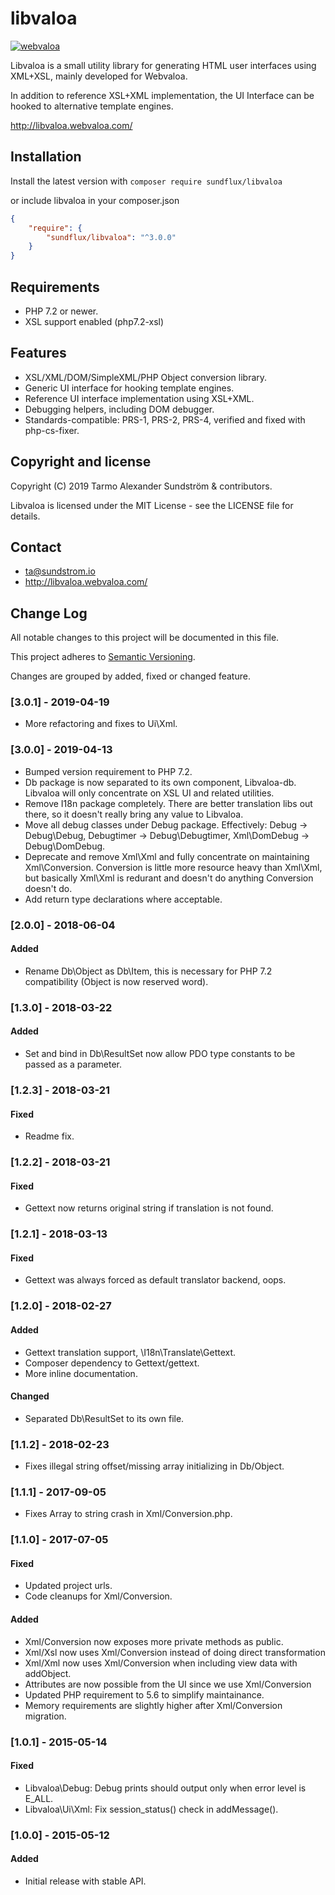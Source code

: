 libvaloa
========

[![webvaloa](https://github.com/sundflux/libvaloa/blob/master/.vendor.png)](https://github.com/sundflux/libvaloa/blob/master/.vendor.png)

Libvaloa is a small utility library for generating HTML user interfaces using XML+XSL, mainly developed for Webvaloa. 

In addition to reference XSL+XML implementation, the UI Interface can be hooked to alternative template engines.

http://libvaloa.webvaloa.com/

## Installation

Install the latest version with `composer require sundflux/libvaloa`

or include libvaloa in your composer.json

```json
{
    "require": {
        "sundflux/libvaloa": "^3.0.0"
    }
}
```

## Requirements

- PHP 7.2 or newer.
- XSL support enabled (php7.2-xsl)

## Features

- XSL/XML/DOM/SimpleXML/PHP Object conversion library.
- Generic UI interface for hooking template engines.
- Reference UI interface implementation using XSL+XML.
- Debugging helpers, including DOM debugger.
- Standards-compatible: PRS-1, PRS-2, PRS-4, verified and fixed with php-cs-fixer.

## Copyright and license

Copyright (C) 2019 Tarmo Alexander Sundström & contributors.

Libvaloa is licensed under the MIT License - see the LICENSE file for details.

## Contact

- ta@sundstrom.io
- http://libvaloa.webvaloa.com/

## Change Log
All notable changes to this project will be documented in this file.

This project adheres to [Semantic Versioning](http://semver.org/).

Changes are grouped by added, fixed or changed feature.

### [3.0.1] - 2019-04-19
- More refactoring and fixes to Ui\Xml.

### [3.0.0] - 2019-04-13
- Bumped version requirement to PHP 7.2.
- Db package is now separated to its own component, Libvaloa-db. Libvaloa will only concentrate on XSL UI and related utilities.
- Remove I18n package completely. There are better translation libs out there, so it doesn't really bring any value to Libvaloa.
- Move all debug classes under Debug package. Effectively: Debug -> Debug\Debug, Debugtimer -> Debug\Debugtimer, Xml\DomDebug -> Debug\DomDebug.
- Deprecate and remove Xml\Xml and fully concentrate on maintaining Xml\Conversion. Conversion is little more resource heavy than Xml\Xml, but basically Xml\Xml is redurant and doesn't do anything Conversion doesn't do.
- Add return type declarations where acceptable.

### [2.0.0] - 2018-06-04
#### Added
- Rename Db\Object as Db\Item, this is necessary for PHP 7.2 compatibility (Object is now reserved word).

### [1.3.0] - 2018-03-22
#### Added
- Set and bind in Db\ResultSet now allow PDO type constants to be passed as a parameter.

### [1.2.3] - 2018-03-21
#### Fixed
- Readme fix.

### [1.2.2] - 2018-03-21
#### Fixed
- Gettext now returns original string if translation is not found.

### [1.2.1] - 2018-03-13
#### Fixed
- Gettext was always forced as default translator backend, oops.

### [1.2.0] - 2018-02-27
#### Added
- Gettext translation support, \I18n\Translate\Gettext.
- Composer dependency to Gettext/gettext.
- More inline documentation.

#### Changed
- Separated Db\ResultSet to its own file.

### [1.1.2] - 2018-02-23
- Fixes illegal string offset/missing array initializing in Db/Object.

### [1.1.1] - 2017-09-05
- Fixes Array to string crash in Xml/Conversion.php.

### [1.1.0] - 2017-07-05
#### Fixed
- Updated project urls.
- Code cleanups for Xml/Conversion.

#### Added
- Xml/Conversion now exposes more private methods as public.
- Xml/Xsl now uses Xml/Conversion instead of doing direct transformation
- Xml/Xml now uses Xml/Conversion when including view data with addObject. 
- Attributes are now possible from the UI since we use Xml/Conversion
- Updated PHP requirement to 5.6 to simplify maintainance.
- Memory requirements are slightly higher after Xml/Conversion migration.

### [1.0.1] - 2015-05-14
#### Fixed
- Libvaloa\Debug: Debug prints should output only when error level is E_ALL.
- Libvaloa\Ui\Xml: Fix session_status() check in addMessage().

### [1.0.0] - 2015-05-12
#### Added
- Initial release with stable API.

